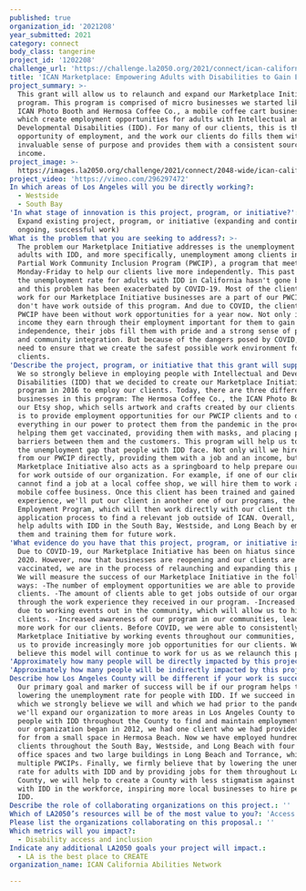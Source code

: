 ```yaml
---
published: true
organization_id: '2021208'
year_submitted: 2021
category: connect
body_class: tangerine
project_id: '1202208'
challenge_url: 'https://challenge.la2050.org/2021/connect/ican-california-abilities-network/'
title: 'ICAN Marketplace: Empowering Adults with Disabilities to Gain Employment'
project_summary: >-
  This grant will allow us to relaunch and expand our Marketplace Initiative
  program. This program is comprised of micro businesses we started like the
  ICAN Photo Booth and Hermosa Coffee Co., a mobile coffee cart business, all of
  which create employment opportunities for adults with Intellectual and
  Developmental Disabilities (IDD). For many of our clients, this is their only
  opportunity of employment, and the work our clients do fills them with an
  invaluable sense of purpose and provides them with a consistent source of
  income.
project_image: >-
  https://images.la2050.org/challenge/2021/connect/2048-wide/ican-california-abilities-network.jpg
project_video: 'https://vimeo.com/296297472'
In which areas of Los Angeles will you be directly working?:
  - Westside
  - South Bay
'In what stage of innovation is this project, program, or initiative?': >-
  Expand existing project, program, or initiative (expanding and continuing
  ongoing, successful work)
What is the problem that you are seeking to address?: >-
  The problem our Marketplace Initiative addresses is the unemployment rate for
  adults with IDD, and more specifically, unemployment among clients in our
  Partial Work Community Inclusion Program (PWCIP), a program that meets
  Monday-Friday to help our clients live more independently. This past decade,
  the unemployment rate for adults with IDD in California hasn't gone below 80%,
  and this problem has been exacerbated by COVID-19. Most of the clients who
  work for our Marketplace Initiative businesses are a part of our PWCIP and
  don't have work outside of this program. And due to COVID, the clients in our
  PWCIP have been without work opportunities for a year now. Not only is the
  income they earn through their employment important for them to gain financial
  independence, their jobs fill them with pride and a strong sense of purpose
  and community integration. But because of the dangers posed by COVID, we also
  need to ensure that we create the safest possible work environment for our
  clients.
'Describe the project, program, or initiative that this grant will support to address the problem identified.': >-
  We so strongly believe in employing people with Intellectual and Developmental
  Disabilities (IDD) that we decided to create our Marketplace Initiative
  program in 2016 to employ our clients. Today, there are three different
  businesses in this program: The Hermosa Coffee Co., the ICAN Photo Booth, and
  our Etsy shop, which sells artwork and crafts created by our clients. Our goal
  is to provide employment opportunities for our PWCIP clients and to do
  everything in our power to protect them from the pandemic in the process by
  helping them get vaccinated, providing them with masks, and placing plastic
  barriers between them and the customers. This program will help us to shrink
  the unemployment gap that people with IDD face. Not only will we hire clients
  from our PWCIP directly, providing them with a job and an income, but our
  Marketplace Initiative also acts as a springboard to help prepare our clients
  for work outside of our organization. For example, if one of our clients
  cannot find a job at a local coffee shop, we will hire them to work at our own
  mobile coffee business. Once this client has been trained and gained work
  experience, we'll put our client in another one of our programs, the Supported
  Employment Program, which will then work directly with our client through the
  application process to find a relevant job outside of ICAN. Overall, we will
  help adults with IDD in the South Bay, Westside, and Long Beach by employing
  them and training them for future work.
'What evidence do you have that this project, program, or initiative is or will be successful, and how will you define and measure success?': >-
  Due to COVID-19, our Marketplace Initiative has been on hiatus since April
  2020. However, now that businesses are reopening and our clients are getting
  vaccinated, we are in the process of relaunching and expanding this program.
  We will measure the success of our Marketplace Initiative in the following
  ways: -The number of employment opportunities we are able to provide our
  clients. -The amount of clients able to get jobs outside of our organization
  through the work experience they received in our program. -Increased donations
  due to working events out in the community, which will allow us to hire more
  clients. -Increased awareness of our program in our communities, leading to
  more work for our clients. Before COVID, we were able to consistently grow our
  Marketplace Initiative by working events throughout our communities, allowing
  us to provide increasingly more job opportunities for our clients. We firmly
  believe this model will continue to work for us as we relaunch this program.
'Approximately how many people will be directly impacted by this project, program, or initiative?': '150'
'Approximately how many people will be indirectly impacted by this project, program, or initiative?': '1000'
Describe how Los Angeles County will be different if your work is successful.: >-
  Our primary goal and marker of success will be if our program helps toward
  lowering the unemployment rate for people with IDD. If we succeed in this,
  which we strongly believe we will and which we had prior to the pandemic,
  we'll expand our organization to more areas in Los Angeles County to help
  people with IDD throughout the County to find and maintain employment. When
  our organization began in 2012, we had one client who we had provided a job
  for from a small space in Hermosa Beach. Now we have employed hundreds of
  clients throughout the South Bay, Westside, and Long Beach with four different
  office spaces and two large buildings in Long Beach and Torrance, which host
  multiple PWCIPs. Finally, we firmly believe that by lowering the unemployment
  rate for adults with IDD and by providing jobs for them throughout Los Angeles
  County, we will help to create a County with less stigmatism against people
  with IDD in the workforce, inspiring more local businesses to hire people with
  IDD.
Describe the role of collaborating organizations on this project.: ''
Which of LA2050’s resources will be of the most value to you?: 'Access to the LA2050 community,Capacity-building and training'
Please list the organizations collaborating on this proposal.: ''
Which metrics will you impact?:
  - Disability access and inclusion
Indicate any additional LA2050 goals your project will impact.:
  - LA is the best place to CREATE
organization_name: ICAN California Abilities Network

---
```

